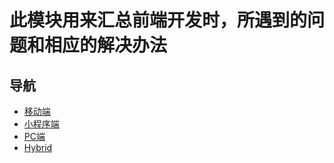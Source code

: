 # 此模块用来汇总前端开发时，所遇到的问题和相应的解决办法

## 导航

- [移动端](../experience/mobile.md)
- [小程序端](../experience/miniprogrammer.md)
- [PC端](../experience/pc.md)
- [Hybrid](../experience/hybrid.md)